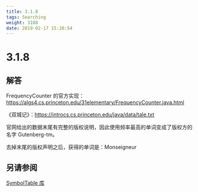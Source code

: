 ```yaml
---
title: 3.1.8
tags: Searching
weight: 3108
date: 2019-02-17 15:20:54
---
```


# 3.1.8


## 解答

FrequencyCounter 的官方实现：<https://algs4.cs.princeton.edu/31elementary/FrequencyCounter.java.html>

《双城记》：<https://introcs.cs.princeton.edu/java/data/tale.txt>

官网给出的数据末尾有完整的版权说明，因此使用频率最高的单词变成了版权方的名字 Gutenberg-tm。

去掉末尾的版权声明之后，获得的单词是：Monseigneur

## 另请参阅

[SymbolTable 库](https://github.com/ikesnowy/Algorithms-4th-Edition-in-Csharp/tree/master/3%20Searching/3.1/SymbolTable)

